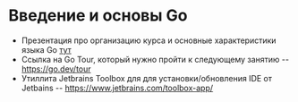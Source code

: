 # Введение и основы Go

* Презентация про организацию курса и основные характеристики языка Go [тут](./system_design_intro.pdf)
* Ссылка на Go Tour, который нужно пройти к следующему занятию -- https://go.dev/tour
* Утиллита Jetbrains Toolbox для для установки/обновления IDE от Jetbains -- https://www.jetbrains.com/toolbox-app/
